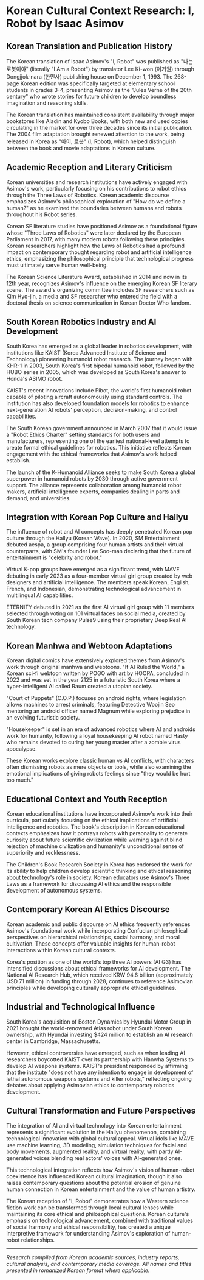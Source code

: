 # Korean Cultural Context Research: I, Robot by Isaac Asimov

## Korean Translation and Publication History

The Korean translation of Isaac Asimov's "I, Robot" was published as "나는 로봇이야" (literally "I Am a Robot") by translator Lee Ki-won (이기원) through Dongjjok-nara (한민사) publishing house on December 1, 1993. The 268-page Korean edition was specifically targeted at elementary school students in grades 3-4, presenting Asimov as the "Jules Verne of the 20th century" who wrote stories for future children to develop boundless imagination and reasoning skills.

The Korean translation has maintained consistent availability through major bookstores like Aladin and Kyobo Books, with both new and used copies circulating in the market for over three decades since its initial publication. The 2004 film adaptation brought renewed attention to the work, being released in Korea as "아이, 로봇" (I, Robot), which helped distinguish between the book and movie adaptations in Korean culture.

## Academic Reception and Literary Criticism

Korean universities and research institutions have actively engaged with Asimov's work, particularly focusing on his contributions to robot ethics through the Three Laws of Robotics. Korean academic discourse emphasizes Asimov's philosophical exploration of "How do we define a human?" as he examined the boundaries between humans and robots throughout his Robot series.

Korean SF literature studies have positioned Asimov as a foundational figure whose "Three Laws of Robotics" were later declared by the European Parliament in 2017, with many modern robots following these principles. Korean researchers highlight how the Laws of Robotics had a profound impact on contemporary thought regarding robot and artificial intelligence ethics, emphasizing the philosophical principle that technological progress must ultimately serve human well-being.

The Korean Science Literature Award, established in 2014 and now in its 12th year, recognizes Asimov's influence on the emerging Korean SF literary scene. The award's organizing committee includes SF researchers such as Kim Hyo-jin, a media and SF researcher who entered the field with a doctoral thesis on science communication in Korean Doctor Who fandom.

## South Korean Robotics Industry and AI Development

South Korea has emerged as a global leader in robotics development, with institutions like KAIST (Korea Advanced Institute of Science and Technology) pioneering humanoid robot research. The journey began with KHR-1 in 2003, South Korea's first bipedal humanoid robot, followed by the HUBO series in 2005, which was developed as South Korea's answer to Honda's ASIMO robot.

KAIST's recent innovations include Pibot, the world's first humanoid robot capable of piloting aircraft autonomously using standard controls. The institution has also developed foundation models for robotics to enhance next-generation AI robots' perception, decision-making, and control capabilities.

The South Korean government announced in March 2007 that it would issue a "Robot Ethics Charter" setting standards for both users and manufacturers, representing one of the earliest national-level attempts to create formal ethical guidelines for robotics. This initiative reflects Korean engagement with the ethical frameworks that Asimov's work helped establish.

The launch of the K-Humanoid Alliance seeks to make South Korea a global superpower in humanoid robots by 2030 through active government support. The alliance represents collaboration among humanoid robot makers, artificial intelligence experts, companies dealing in parts and demand, and universities.

## Integration with Korean Pop Culture and Hallyu

The influence of robot and AI concepts has deeply penetrated Korean pop culture through the Hallyu (Korean Wave). In 2020, SM Entertainment debuted aespa, a group comprising four human artists and their virtual counterparts, with SM's founder Lee Soo-man declaring that the future of entertainment is "celebrity and robot."

Virtual K-pop groups have emerged as a significant trend, with MAVE debuting in early 2023 as a four-member virtual girl group created by web designers and artificial intelligence. The members speak Korean, English, French, and Indonesian, demonstrating technological advancement in multilingual AI capabilities.

ETERNITY debuted in 2021 as the first AI virtual girl group with 11 members selected through voting on 101 virtual faces on social media, created by South Korean tech company Pulse9 using their proprietary Deep Real AI technology.

## Korean Manhwa and Webtoon Adaptations

Korean digital comics have extensively explored themes from Asimov's work through original manhwa and webtoons. "If AI Ruled the World," a Korean sci-fi webtoon written by POGO with art by HOOPA, concluded in 2022 and was set in the year 2125 in a futuristic South Korea where a hyper-intelligent AI called Raum created a utopian society.

"Court of Puppets" (C.O.P.) focuses on android rights, where legislation allows machines to arrest criminals, featuring Detective Woojin Seo mentoring an android officer named Magnum while exploring prejudice in an evolving futuristic society.

"Housekeeper" is set in an era of advanced robotics where AI and androids work for humanity, following a loyal housekeeping AI robot named Hasty who remains devoted to curing her young master after a zombie virus apocalypse.

These Korean works explore classic human vs AI conflicts, with characters often dismissing robots as mere objects or tools, while also examining the emotional implications of giving robots feelings since "they would be hurt too much."

## Educational Context and Youth Reception

Korean educational institutions have incorporated Asimov's work into their curricula, particularly focusing on the ethical implications of artificial intelligence and robotics. The book's description in Korean educational contexts emphasizes how it portrays robots with personality to generate curiosity about future scientific civilization while warning against blind rejection of machine civilization and humanity's unconditional sense of superiority and recklessness.

The Children's Book Research Society in Korea has endorsed the work for its ability to help children develop scientific thinking and ethical reasoning about technology's role in society. Korean educators use Asimov's Three Laws as a framework for discussing AI ethics and the responsible development of autonomous systems.

## Contemporary Korean AI Ethics Discourse

Korean academic and public discourse on AI ethics frequently references Asimov's foundational work while incorporating Confucian philosophical perspectives on hierarchical relationships, social harmony, and moral cultivation. These concepts offer valuable insights for human-robot interactions within Korean cultural contexts.

Korea's position as one of the world's top three AI powers (AI G3) has intensified discussions about ethical frameworks for AI development. The National AI Research Hub, which received KRW 94.6 billion (approximately USD 71 million) in funding through 2028, continues to reference Asimovian principles while developing culturally appropriate ethical guidelines.

## Industrial and Technological Influence

South Korea's acquisition of Boston Dynamics by Hyundai Motor Group in 2021 brought the world-renowned Atlas robot under South Korean ownership, with Hyundai investing $424 million to establish an AI research center in Cambridge, Massachusetts.

However, ethical controversies have emerged, such as when leading AI researchers boycotted KAIST over its partnership with Hanwha Systems to develop AI weapons systems. KAIST's president responded by affirming that the institute "does not have any intention to engage in development of lethal autonomous weapons systems and killer robots," reflecting ongoing debates about applying Asimovian ethics to contemporary robotics development.

## Cultural Transformation and Future Perspectives

The integration of AI and virtual technology into Korean entertainment represents a significant evolution in the Hallyu phenomenon, combining technological innovation with global cultural appeal. Virtual idols like MAVE use machine learning, 3D modeling, simulation techniques for facial and body movements, augmented reality, and virtual reality, with partly AI-generated voices blending real actors' voices with AI-generated ones.

This technological integration reflects how Asimov's vision of human-robot coexistence has influenced Korean cultural imagination, though it also raises contemporary questions about the potential erosion of genuine human connection in Korean entertainment and the value of human artistry.

The Korean reception of "I, Robot" demonstrates how a Western science fiction work can be transformed through local cultural lenses while maintaining its core ethical and philosophical questions. Korean culture's emphasis on technological advancement, combined with traditional values of social harmony and ethical responsibility, has created a unique interpretive framework for understanding Asimov's exploration of human-robot relationships.

---

*Research compiled from Korean academic sources, industry reports, cultural analysis, and contemporary media coverage. All names and titles presented in romanized Korean format where applicable.*
